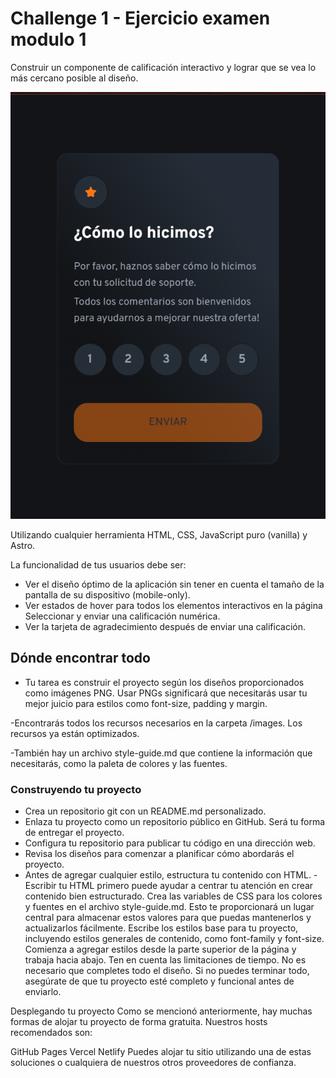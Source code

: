 # Challenge 1 - Ejercicio examen modulo 1

Construir un componente de calificación interactivo y lograr que se vea lo más cercano posible al diseño.

![alt text](layout/view-1.png)

Utilizando cualquier herramienta HTML, CSS, JavaScript puro (vanilla) y Astro.

La funcionalidad de tus usuarios debe ser:

-   Ver el diseño óptimo de la aplicación sin tener en cuenta el tamaño de la pantalla de su dispositivo (mobile-only).
-   Ver estados de hover para todos los elementos interactivos en la página
    Seleccionar y enviar una calificación numérica.
-   Ver la tarjeta de agradecimiento después de enviar una calificación.

## Dónde encontrar todo

-   Tu tarea es construir el proyecto según los diseños proporcionados como imágenes PNG. Usar PNGs significará que necesitarás usar tu mejor juicio para estilos como font-size, padding y margin.

-Encontrarás todos los recursos necesarios en la carpeta /images. Los recursos ya están optimizados.

-También hay un archivo style-guide.md que contiene la información que necesitarás, como la paleta de colores y las fuentes.

### Construyendo tu proyecto

-   Crea un repositorio git con un README.md personalizado.
-   Enlaza tu proyecto como un repositorio público en GitHub. Será tu forma de entregar el proyecto.
-   Configura tu repositorio para publicar tu código en una dirección web.
-   Revisa los diseños para comenzar a planificar cómo abordarás el proyecto.
-   Antes de agregar cualquier estilo, estructura tu contenido con HTML. - Escribir tu HTML primero puede ayudar a centrar tu atención en crear contenido bien estructurado.
    Crea las variables de CSS para los colores y fuentes en el archivo style-guide.md. Esto te proporcionará un lugar central para almacenar estos valores para que puedas mantenerlos y actualizarlos fácilmente.
    Escribe los estilos base para tu proyecto, incluyendo estilos generales de contenido, como font-family y font-size.
    Comienza a agregar estilos desde la parte superior de la página y trabaja hacia abajo.
    Ten en cuenta las limitaciones de tiempo. No es necesario que completes todo el diseño. Si no puedes terminar todo, asegúrate de que tu proyecto esté completo y funcional antes de enviarlo.

Desplegando tu proyecto
Como se mencionó anteriormente, hay muchas formas de alojar tu proyecto de forma gratuita. Nuestros hosts recomendados son:

GitHub Pages
Vercel
Netlify
Puedes alojar tu sitio utilizando una de estas soluciones o cualquiera de nuestros otros proveedores de confianza.

